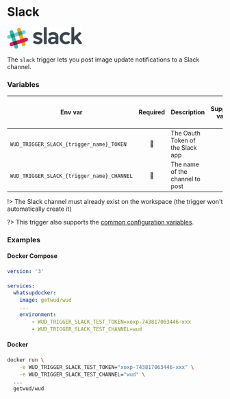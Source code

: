 # Slack
![logo](slack.png)

The `slack` trigger lets you post image update notifications to a Slack channel.

### Variables

| Env var                                    | Required     | Description                      | Supported values | Default value when missing |
| ------------------------------------------ |:------------:| -------------------------------- | ---------------- | -------------------------- | 
| `WUD_TRIGGER_SLACK_{trigger_name}_TOKEN`   | :red_circle: | The Oauth Token of the Slack app |                  |                            |
| `WUD_TRIGGER_SLACK_{trigger_name}_CHANNEL` | :red_circle: | The name of the channel to post  |                  |                            |

!> The Slack channel must already exist on the workspace (the trigger won't automatically create it)

?> This trigger also supports the [common configuration variables](configuration/triggers/?id=common-trigger-configuration).

### Examples

<!-- tabs:start -->
#### **Docker Compose**
```yaml
version: '3'

services:
  whatsupdocker:
    image: getwud/wud
    ...
    environment:
        - WUD_TRIGGER_SLACK_TEST_TOKEN=xoxp-743817063446-xxx
        - WUD_TRIGGER_SLACK_TEST_CHANNEL=wud
```

#### **Docker**
```bash
docker run \
    -e WUD_TRIGGER_SLACK_TEST_TOKEN="xoxp-743817063446-xxx" \
    -e WUD_TRIGGER_SLACK_TEST_CHANNEL="wud" \
  ...
  getwud/wud
```
<!-- tabs:end -->
